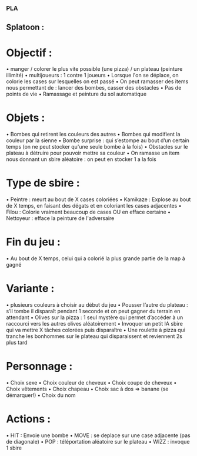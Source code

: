 ### PLA
## Splatoon :

# Objectif :
• manger / colorer le plus vite possible (une pizza) / un plateau (peinture illimité)
• multijoueurs : 1 contre 1 joueurs
• Lorsque l'on se déplace, on colorie les cases sur lesquelles on est passé
• On peut ramasser des items nous permettant de : lancer des bombes, casser des obstacles
• Pas de points de vie
• Ramassage et peinture du sol automatique

# Objets :
• Bombes qui retirent les couleurs des autres
• Bombes qui modifient la couleur par la sienne
• Bombe surprise : qui s’estompe au bout d’un certain temps (on ne peut stocker qu'une seule bombe à la fois)
• Obstacles sur le plateau à détruire pour pouvoir mettre sa couleur
• On ramasse un item nous donnant un sbire aléatoire : on peut en stocker 1 a la fois

# Type de sbire :
• Peintre : meurt au bout de X cases coloriées
• Kamikaze : Explose au bout de X temps, en faisant des dégats et en coloriant les cases adjacentes
• Filou : Colorie vraiment beaucoup de cases OU en efface certaine
• Nettoyeur : efface la peinture de l'adversaire

# Fin du jeu : 
• Au bout de X temps, celui qui a colorié la plus grande partie de la map à gagné

# Variante :
• plusieurs couleurs à choisir au début du jeu
• Pousser l’autre du plateau : s’il tombe il disparaît pendant 1 seconde et on peut
gagner du terrain en attendant
• Olives sur la pizza : 1 seul mystère qui permet d’accéder à un raccourci vers les
autres olives aléatoirement
• Invoquer un petit IA sbire qui va mettre X tâches colorées puis disparaître
• Une roulette à pizza qui tranche les bonhommes sur le plateau qui disparaissent et
reviennent 2s plus tard

# Personnage :
• Choix sexe
• Choix couleur de cheveux
• Choix coupe de cheveux
• Choix vêtements
• Choix chapeau
• Choix sac à dos => banane (se démarquer!)
• Choix du nom

# Actions :
• HIT : Envoie une bombe
• MOVE : se deplace sur une case adjacente (pas de diagonale)
• POP : téléportation aléatoire sur le plateau
• WIZZ : invoque 1 sbire 
